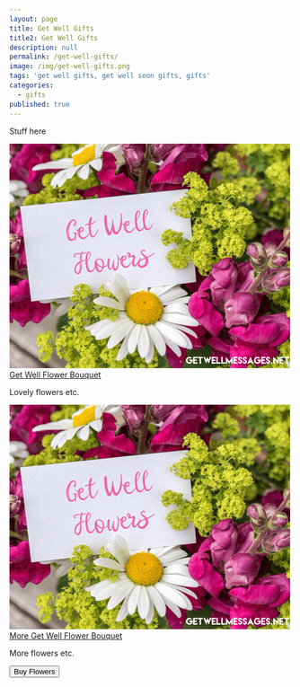 ```yaml
---
layout: page
title: Get Well Gifts
title2: Get Well Gifts
description: null
permalink: /get-well-gifts/
image: /img/get-well-gifts.png
tags: 'get well gifts, get well soon gifts, gifts'
categories:
  - gifts
published: true
---
```


<p>
Stuff here
</p>

<div class="product-cta-box">
<img src="/img/get-well-flowers.png" />
<div class="product-cta-heading">
<a href="https://www.amazon.com"> Get Well Flower Bouquet</a>
</div>
<p>Lovely flowers etc.</p>
<a href="https://www.amazon.com">
</div>
 
<div class="product-cta-box">
<img src="/img/get-well-flowers.png" />
<div class="product-cta-heading">
<a href="https://www.amazon.com"> More Get Well Flower Bouquet</a>
</div>
<p>More flowers etc.</p>
<a href="https://www.amazon.com">
<div class="product-cta-button-centre">
<button type="button" class="product-cta-button">Buy Flowers</button>
</div>